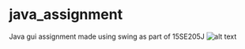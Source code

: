 # java_assignment
Java gui assignment made using swing as part of 15SE205J
![alt text](https://github.com/akankshasonkar17/java_assignment/blob/master/output.png)
